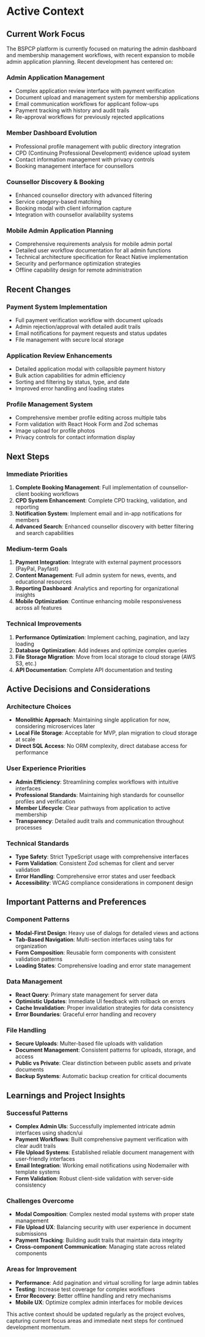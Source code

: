 # Active Context

## Current Work Focus

The BSPCP platform is currently focused on maturing the admin dashboard and membership management workflows, with recent expansion to mobile admin application planning. Recent development has centered on:

### Admin Application Management
- Complex application review interface with payment verification
- Document upload and management system for membership applications
- Email communication workflows for applicant follow-ups
- Payment tracking with history and audit trails
- Re-approval workflows for previously rejected applications

### Member Dashboard Evolution
- Professional profile management with public directory integration
- CPD (Continuing Professional Development) evidence upload system
- Contact information management with privacy controls
- Booking management interface for counsellors

### Counsellor Discovery & Booking
- Enhanced counsellor directory with advanced filtering
- Service category-based matching
- Booking modal with client information capture
- Integration with counsellor availability systems

### Mobile Admin Application Planning
- Comprehensive requirements analysis for mobile admin portal
- Detailed user workflow documentation for all admin functions
- Technical architecture specification for React Native implementation
- Security and performance optimization strategies
- Offline capability design for remote administration

## Recent Changes

### Payment System Implementation
- Full payment verification workflow with document uploads
- Admin rejection/approval with detailed audit trails
- Email notifications for payment requests and status updates
- File management with secure local storage

### Application Review Enhancements
- Detailed application modal with collapsible payment history
- Bulk action capabilities for admin efficiency
- Sorting and filtering by status, type, and date
- Improved error handling and loading states

### Profile Management System
- Comprehensive member profile editing across multiple tabs
- Form validation with React Hook Form and Zod schemas
- Image upload for profile photos
- Privacy controls for contact information display

## Next Steps

### Immediate Priorities
1. **Complete Booking Management**: Full implementation of counsellor-client booking workflows
2. **CPD System Enhancement**: Complete CPD tracking, validation, and reporting
3. **Notification System**: Implement email and in-app notifications for members
4. **Advanced Search**: Enhanced counsellor discovery with better filtering and search capabilities

### Medium-term Goals
1. **Payment Integration**: Integrate with external payment processors (PayPal, Payfast)
2. **Content Management**: Full admin system for news, events, and educational resources
3. **Reporting Dashboard**: Analytics and reporting for organizational insights
4. **Mobile Optimization**: Continue enhancing mobile responsiveness across all features

### Technical Improvements
1. **Performance Optimization**: Implement caching, pagination, and lazy loading
2. **Database Optimization**: Add indexes and optimize complex queries
3. **File Storage Migration**: Move from local storage to cloud storage (AWS S3, etc.)
4. **API Documentation**: Complete API documentation and testing

## Active Decisions and Considerations

### Architecture Choices
- **Monolithic Approach**: Maintaining single application for now, considering microservices later
- **Local File Storage**: Acceptable for MVP, plan migration to cloud storage at scale
- **Direct SQL Access**: No ORM complexity, direct database access for performance

### User Experience Priorities
- **Admin Efficiency**: Streamlining complex workflows with intuitive interfaces
- **Professional Standards**: Maintaining high standards for counsellor profiles and verification
- **Member Lifecycle**: Clear pathways from application to active membership
- **Transparency**: Detailed audit trails and communication throughout processes

### Technical Standards
- **Type Safety**: Strict TypeScript usage with comprehensive interfaces
- **Form Validation**: Consistent Zod schemas for client and server validation
- **Error Handling**: Comprehensive error states and user feedback
- **Accessibility**: WCAG compliance considerations in component design

## Important Patterns and Preferences

### Component Patterns
- **Modal-First Design**: Heavy use of dialogs for detailed views and actions
- **Tab-Based Navigation**: Multi-section interfaces using tabs for organization
- **Form Composition**: Reusable form components with consistent validation patterns
- **Loading States**: Comprehensive loading and error state management

### Data Management
- **React Query**: Primary state management for server data
- **Optimistic Updates**: Immediate UI feedback with rollback on errors
- **Cache Invalidation**: Proper invalidation strategies for data consistency
- **Error Boundaries**: Graceful error handling and recovery

### File Handling
- **Secure Uploads**: Multer-based file uploads with validation
- **Document Management**: Consistent patterns for uploads, storage, and access
- **Public vs Private**: Clear distinction between public assets and private documents
- **Backup Systems**: Automatic backup creation for critical documents

## Learnings and Project Insights

### Successful Patterns
- **Complex Admin UIs**: Successfully implemented intricate admin interfaces using shadcn/ui
- **Payment Workflows**: Built comprehensive payment verification with clear audit trails
- **File Upload Systems**: Established reliable document management with user-friendly interfaces
- **Email Integration**: Working email notifications using Nodemailer with template systems
- **Form Validation**: Robust client-side validation with server-side consistency

### Challenges Overcome
- **Modal Composition**: Complex nested modal systems with proper state management
- **File Upload UX**: Balancing security with user experience in document submissions
- **Payment Tracking**: Building audit trails that maintain data integrity
- **Cross-component Communication**: Managing state across related components

### Areas for Improvement
- **Performance**: Add pagination and virtual scrolling for large admin tables
- **Testing**: Increase test coverage for complex workflows
- **Error Recovery**: Better offline handling and retry mechanisms
- **Mobile UX**: Optimize complex admin interfaces for mobile devices

This active context should be updated regularly as the project evolves, capturing current focus areas and immediate next steps for continued development momentum.

